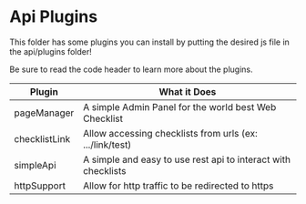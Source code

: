 # Api Plugins

This folder has some plugins you can install by putting the desired js file in the api/plugins folder!

Be sure to read the code header to learn more about the plugins.

|Plugin|What it Does|
|-------|-----------|
|pageManager|A simple Admin Panel for the world best Web Checklist|
|checklistLink|Allow accessing checklists from urls (ex: .../link/test)|
|simpleApi|A simple and easy to use rest api to interact with checklists|
|httpSupport|Allow for http traffic to be redirected to https|